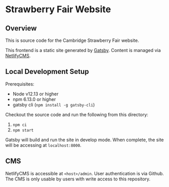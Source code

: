# Strawberry Fair Website

## Overview

This is source code for the Cambridge Strawberry Fair website. 

This frontend is a static site generated by [Gatsby](https://www.gatsbyjs.org/). Content is managed via [NetlifyCMS](https://www.netlifycms.org/).

## Local Development Setup

Prerequisites:
* Node v12.13 or higher
* npm 6.13.0 or higher
* gatsby cli (`npm install -g gatsby-cli`)

Checkout the source code and run the following from this directory:
1. `npm ci`
2. `npm start`

Gatsby will build and run the site in develop mode. When complete, the site will be accessing at `localhost:8000`.

## CMS

NetlifyCMS is accessible at `<host>/admin`. User authentication is via Github. The CMS is only usable by users with write access to this repository.

